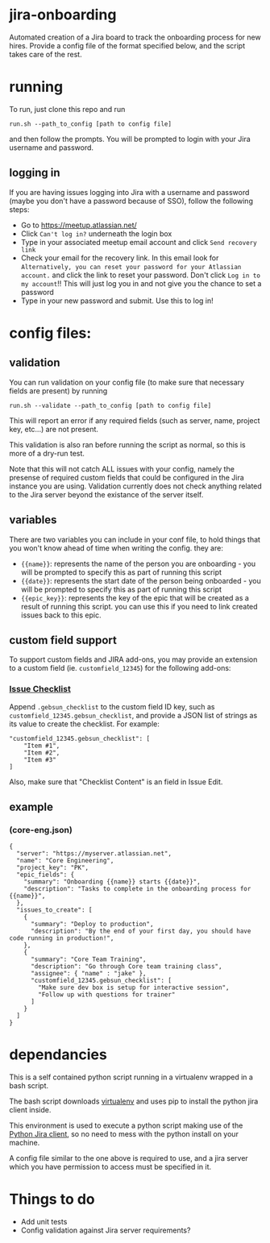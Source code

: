 # jira-onboarding
Automated creation of a Jira board to track the onboarding process for new hires. Provide a config file of the format specified below, and the script takes care of the rest.

# running
To run, just clone this repo and run

`run.sh --path_to_config [path to config file]`

and then follow the prompts. You will be prompted to login with your Jira username and password.

## logging in
If you are having issues logging into Jira with a username and password (maybe you don't have a password because of SSO), follow the following steps:
- Go to https://meetup.atlassian.net/
- Click `Can't log in?` underneath the login box
- Type in your associated meetup email account and click `Send recovery link`
- Check your email for the recovery link. In this email look for `Alternatively, you can reset your password for your Atlassian account.` and click the link to reset your password. Don't click `Log in to my account`!! This will just log you in and not give you the chance to set a password
- Type in your new password and submit. Use this to log in!

# config files:
## validation
You can run validation on your config file (to make sure that necessary fields are present) by running

`run.sh --validate --path_to_config [path to config file]`

This will report an error if any required fields (such as server, name, project key, etc...) are not present.

This validation is also ran before running the script as normal, so this is more of a dry-run test.

Note that this will not catch ALL issues with your config, namely the presense of required custom fields that could be configured in the Jira instance you are using.  Validation currently does not check anything related to the Jira server beyond the existance of the server itself.
## variables
There are two variables you can include in your conf file, to hold things that you won't know ahead of time when writing the config. they are:
- `{{name}}`: represents the name of the person you are onboarding - you will be prompted to specify this as part of running this script
- `{{date}}`: represents the start date of the person being onboarded - you will be prompted to specify this as part of running this script
- `{{epic_key}}`: represents the key of the epic that will be created as a result of running this script. you can use this if you need to link created issues back to this epic.


## custom field support
To support custom fields and JIRA add-ons, you may provide an extension to a custom field (ie. `customfield_12345`) for the following add-ons:

### [Issue Checklist](https://marketplace.atlassian.com/plugins/com.gebsun.plugins.jira.issuechecklist/cloud/overview)
Append `.gebsun_checklist` to the custom field ID key, such as `customfield_12345.gebsun_checklist`, and provide a JSON list of strings as its value to create the checklist. For example:

	"customfield_12345.gebsun_checklist": [
        "Item #1",
        "Item #2",
        "Item #3"
    ]

Also, make sure that "Checklist Content" is an field in Issue Edit.

## example
### (core-eng.json)
	{
	  "server": "https://myserver.atlassian.net",
	  "name": "Core Engineering",
	  "project_key": "PK",
	  "epic_fields": {
		"summary": "Onboarding {{name}} starts {{date}}",
		"description": "Tasks to complete in the onboarding process for {{name}}",
	  },
	  "issues_to_create": [
		{
		  "summary": "Deploy to production",
		  "description": "By the end of your first day, you should have code running in production!",
		},
		{
		  "summary": "Core Team Training",
		  "description": "Go through Core team training class",
		  "assignee": { "name" : "jake" },
		  "customfield_12345.gebsun_checklist": [
			"Make sure dev box is setup for interactive session",
			"Follow up with questions for trainer"
		  ]
		}
	  ]
	}

# dependancies
This is a self contained python script running in a virtualenv wrapped in a bash script.

The bash script downloads [virtualenv](https://virtualenv.pypa.io/en/stable/) and uses pip to install the python jira client inside.

This environment is used to execute a python script making use of the [Python Jira client](https://pythonhosted.org/jira/), so no need to mess with the python install on your machine.

A config file similar to the one above is required to use, and a jira server which you have permission to access must be specified in it.

# Things to do
- Add unit tests
- Config validation against Jira server requirements?
